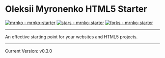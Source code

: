 # Oleksii Myronenko HTML5 Starter

[![mrnko - mrnko-starter](https://img.shields.io/static/v1?label=mrnko-starter&message=mrnko-starter&color=blue&logo=github)](https://github.com/mrnko/mrnko-starter "Go to GitHub repo")
[![stars - mrnko-starter](https://img.shields.io/github/stars/mrnko/mrnko-starter?style=social)](https://github.com/mrnko/mrnko-starter)
[![forks - mrnko-starter](https://img.shields.io/github/forks/mrnko/mrnko-starter?style=social)](https://github.com/mrnko/mrnko-starter)

---

An effective starting point for your websites and HTML5 projects.

---

Current Version: v0.3.0